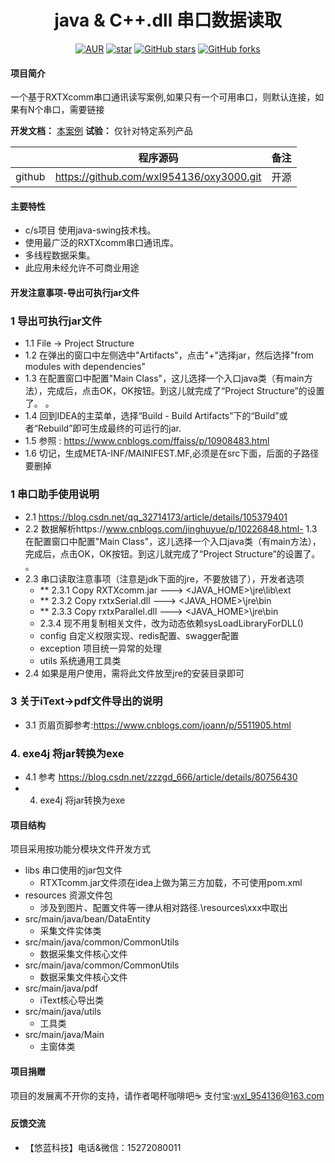 <h1 style="text-align: center">java  & C++.dll 串口数据读取</h1>
<div style="text-align: center">

[![AUR](https://img.shields.io/badge/license-Apache%20License%202.0-blue.svg)](https://github.com/wxl954136/oxy3000/blob/master/LICENSE)
[![star](https://gitee.com/elunez/eladmin/badge/star.svg?theme=white)](https://github.com/wxl954136/oxy3000)
[![GitHub stars](https://img.shields.io/github/stars/elunez/eladmin.svg?style=social&label=Stars)](https://github.com/wxl954136/oxy3000)
[![GitHub forks](https://img.shields.io/github/forks/elunez/eladmin.svg?style=social&label=Fork)](https://github.com/wxl954136/oxy3000)

</div>

#### 项目简介
一个基于RXTXcomm串口通讯读写案例,如果只有一个可用串口，则默认连接，如果有N个串口，需要链接

**开发文档：**  [本案例](https://www.youxueyou.cn)
**试验：** 仅针对特定系列产品

|     |   程序源码  |   备注  |
|---  |--- | --- |
|  github   |  https://github.com/wxl954136/oxy3000.git   | 开源  |

#### 主要特性
- c/s项目 使用java-swing技术栈。
- 使用最广泛的RXTXcomm串口通讯库。
- 多线程数据采集。
- 此应用未经允许不可商业用途

#### 开发注意事项-导出可执行jar文件
### 1 导出可执行jar文件
- 1.1 File -> Project Structure
- 1.2 在弹出的窗口中左侧选中"Artifacts"，点击"+"选择jar，然后选择"from modules with dependencies"
- 1.3 在配置窗口中配置"Main Class"，这儿选择一个入口java类（有main方法），完成后，点击OK，OK按钮。到这儿就完成了“Project Structure”的设置了。
。
- 1.4 回到IDEA的主菜单，选择“Build - Build Artifacts”下的“Build”或者“Rebuild”即可生成最终的可运行的jar.
- 1.5 参照 : https://www.cnblogs.com/ffaiss/p/10908483.html
- 1.6 切记，生成META-INF/MAINIFEST.MF,必须是在src下面，后面的子路径要删掉

### 1 串口助手使用说明
- 2.1 https://blog.csdn.net/qq_32714173/article/details/105379401
- 2.2 数据解析https://www.cnblogs.com/jinghuyue/p/10226848.html- 1.3 在配置窗口中配置"Main Class"，这儿选择一个入口java类（有main方法），完成后，点击OK，OK按钮。到这儿就完成了“Project Structure”的设置了。
。
- 2.3 串口读取注意事项（注意是jdk下面的jre，不要放错了），开发者选项
    - ** 2.3.1 Copy RXTXcomm.jar ---> <JAVA_HOME>\jre\lib\ext
    - ** 2.3.2 Copy rxtxSerial.dll ---> <JAVA_HOME>\jre\bin
    - ** 2.3.3 Copy rxtxParallel.dll ---> <JAVA_HOME>\jre\bin
    - 2.3.4 现不用复制相关文件，改为动态依赖sysLoadLibraryForDLL() 
    - config 自定义权限实现、redis配置、swagger配置
    - exception 项目统一异常的处理
    - utils 系统通用工具类
- 2.4 如果是用户使用，需将此文件放至jre的安装目录即可


### 3 关于iText->pdf文件导出的说明
- 3.1 页眉页脚参考:https://www.cnblogs.com/joann/p/5511905.html

### 4. exe4j 将jar转换为exe
- 4.1 参考 https://blog.csdn.net/zzzgd_666/article/details/80756430
- 4. exe4j 将jar转换为exe
 
#### 项目结构
项目采用按功能分模块文件开发方式
- libs 串口使用的jar包文件
    - RTXTcomm.jar文件须在idea上做为第三方加载，不可使用pom.xml
- resources 资源文件包
    - 涉及到图片、配置文件等一律从相对路径.\resources\xxx中取出
- src/main/java/bean/DataEntity
    - 采集文件实体类
- src/main/java/common/CommonUtils
    - 数据采集文件核心文件
- src/main/java/common/CommonUtils
    - 数据采集文件核心文件
- src/main/java/pdf
    - iText核心导出类
- src/main/java/utils
    - 工具类
- src/main/java/Main
    - 主窗体类

#### 项目捐赠
项目的发展离不开你的支持，请作者喝杯咖啡吧☕  支付宝:wxl_954136@163.com
#### 反馈交流
- 【悠蓝科技】电话&微信：15272080011

